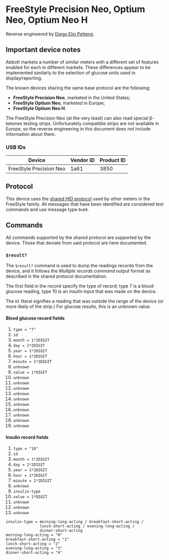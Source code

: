 # FreeStyle Precision Neo, Optium Neo, Optium Neo H

Reverse engineered by [Diego Elio Pettenò](mailto:flameeyes@flameeyes.eu).

## Important device notes

Abbott markets a number of similar meters with a different set of features
enabled for each in different markets. These differences appear to be
implemented similarly to the selection of glucose units used in
display/reporting.

The known devices sharing the same base protocol are the following:

  * **FreeStyle Precision Neo**, marketed in the United States;
  * **FreeStyle Optium Neo**, marketed in Europe;
  * **FreeStyle Optium Neo H**.

The FreeStyle Precision Neo (at the very least) can also read special β-ketones
testing strips. Unfortunately compatible strips are not available in Europe, so
the reverse engineering in this document does not include information about
them.

### USB IDs

| Device                  | Vendor ID | Product ID |
| ---                     | ---       | ---        |
| FreeStyle Precision Neo | 1a61      | 3850       |

## Protocol

This device uses the [shared HID protocol](shared-hid-protocol.md) used by other
meters in the FreeStyle family. All messages that have been identified are
considered text commands and use message type `0x60`.

## Commands

All commands supported by the shared protocol are supported by the device. Those
that deviate from said protocol are here documented.

### `$result?`

The `$result?` command is used to dump the readings records from the device, and
it follows the *Multiple records command* output format as described in the
shared protocol documentation.

The first field in the record specify the type of record; type 7 is a blood
glucose reading, type 10 is an insulin input that was made on the device.

The `HI` literal signifies a reading that was outside the range of the device 
(or more likely of the strip.) For glucose results, this is an unknown value.

#### Blood glucose record fields

  1. `type = "7"`
  2. `id`
  3. `month = 1*2DIGIT`
  4. `day = 1*2DIGIT`
  5. `year = 1*2DIGIT`
  6. `hour = 1*2DIGIT`
  7. `minute = 1*2DIGIT`
  8. `unknown`
  9. `value = 1*DIGIT`
  10. `unknown`
  11. `unknown`
  12. `unknown`
  13. `unknown`
  14. `unknown`
  15. `unknown`
  16. `unknown`
  17. `unknown`
  18. `unknown`
  19. `unknown`

#### Insulin record fields

  1. `type = "10"`
  2. `id`
  3. `month = 1*2DIGIT`
  4. `day = 1*2DIGIT`
  5. `year = 1*2DIGIT`
  6. `hour = 1*2DIGIT`
  7. `minute = 1*2DIGIT`
  8. `unknown`
  9.  `insulin-type`
  10. `value = 1*DIGIT`
  11. `unknown`
  12. `unknown`
  13. `unknown`

```
insulin-type = morning-long-acting / breakfast-short-acting /
               lunch-short-acting / evening-long-acting /
               dinner-short-acting
morning-long-acting = "0"
breakfast-short-acting = "1"
lunch-short-acting = "2"
evening-long-acting = "3"
dinner-short-acting = "4"
```
